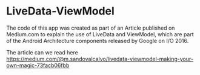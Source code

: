 # LiveData-ViewModel

The code of this app was created as part of an Article published on Medium.com to explain the use of LiveData and ViewModel, which are part of the Android Architecture components released by Google on I/O 2016.

The article can we read here https://medium.com/@m.sandovalcalvo/livedata-viewmodel-making-your-own-magic-73facb06fbb
